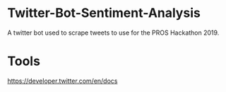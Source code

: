 # Twitter-Bot-Sentiment-Analysis
A twitter bot used to scrape tweets to use for the PROS Hackathon 2019.

# Tools

https://developer.twitter.com/en/docs 

